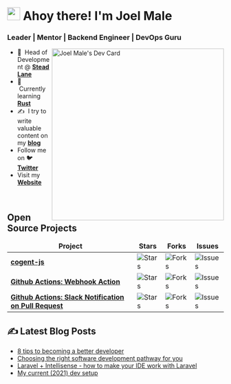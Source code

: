 <h1>
  <img src="https://emojis.slackmojis.com/emojis/images/1531849430/4246/blob-sunglasses.gif?1531849430" width="30"/> Ahoy there! I'm Joel Male
</h1>

<h3 align="left">Leader | Mentor | Backend Engineer | DevOps Guru</h3>

<a href="https://app.daily.dev/joelwmale"><img src="https://api.daily.dev/devcards/5a568f537f1a4d75b6b96ec2c1dcbaef.png?r=6h0" width="400" alt="Joel Male's Dev Card" align="right"/></a>

- :office: &nbsp;Head of Development @ **[Stead Lane]**
- :seedling: &nbsp;Currently learning **[Rust]**
- :writing_hand: &nbsp;I try to write valuable content on my **[blog]**
- Follow me on :bird: **[Twitter]**
- Visit my **[Website]**

<br>

## Open Source Projects
<table>
  <thead align="center">
    <tr border: none;>
      <td><b>Project</b></td>
      <td><b>Stars</b></td>
      <td><b>Forks</b></td>
      <td><b>Issues</b></td>
    </tr>
  </thead>
  <tbody>
    <tr>
	  <td><a href="https://github.com/joelwmale/cogent-js"><b>cogent-js</b></a></td>
      <td><img alt="Stars" src="https://img.shields.io/github/stars/joelwmale/cogent-js?style=flat-square&labelColor=343b41"/></td>
      <td><img alt="Forks" src="https://img.shields.io/github/forks/joelwmale/cogent-js?style=flat-square&labelColor=343b41"/></td>
      <td><img alt="Issues" src="https://img.shields.io/github/issues/joelwmale/cogent-js?style=flat-square&labelColor=343b41"/></td>
    </tr>
    <tr>
	    <td><a href="https://github.com/joelwmale/webhook-action"><b>Github Actions: Webhook Action</b></a></td>
      <td><img alt="Stars" src="https://img.shields.io/github/stars/joelwmale/webhook-action?style=flat-square&labelColor=343b41"/></td>
      <td><img alt="Forks" src="https://img.shields.io/github/forks/joelwmale/webhook-action?style=flat-square&labelColor=343b41"/></td>
      <td><img alt="Issues" src="https://img.shields.io/github/issues/joelwmale/webhook-action?style=flat-square&labelColor=343b41"/></td>
    </tr>
    <tr>
	    <td><a href="https://github.com/joelwmale/slack-notification-on-pull-request-action"><b>Github Actions: Slack Notification on Pull Request</b></a></td>
      <td><img alt="Stars" src="https://img.shields.io/github/stars/joelwmale/slack-notification-on-pull-request-action?style=flat-square&labelColor=343b41"/></td>
      <td><img alt="Forks" src="https://img.shields.io/github/forks/joelwmale/slack-notification-on-pull-request-action?style=flat-square&labelColor=343b41"/></td>
      <td><img alt="Issues" src="https://img.shields.io/github/issues/joelwmale/slack-notification-on-pull-request-action?style=flat-square&labelColor=343b41"/></td>
    </tr>
  </tbody>
</table>

## ✍️ Latest Blog Posts 
- [8 tips to becoming a better developer](https://joelmale.com/8-tips-to-becoming-a-better-developer/)
- [Choosing the right software development pathway for you](https://joelmale.com/choosing-the-right-software-development-pathway-for-you/)
- [Laravel + Intellisense - how to make your IDE work with Laravel](https://joelmale.com/laravel-intellisense-how-to-make-your-ide-work-for-you/)
- [My current (2021) dev setup](https://joelmale.com/my-current-2021-development-setup/)

[Rust]: https://www.rust-lang.org/ "Rust"
[LinkedIn]: https://www.linkedin.com/in/joelwmale "LinkedIn"
[Twitter]: https://twitter.com/joelwmale "Twitter"
[Website]: https://joelmale.com "Website"
[Blog]: https://joelmale.com/blog "Blog"
[Stead Lane]: https://steadlane.com.au/ "Stead Lane"